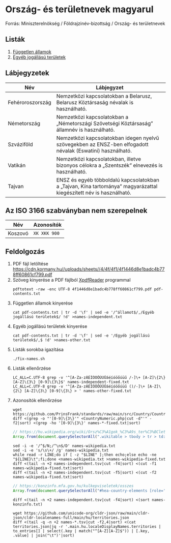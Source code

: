 # Ország- és területnevek magyarul

Forrás: Miniszterelnökség / Földrajzinév-bizottság / Ország- és területnevek

## Listák

1. [Független államok](./names-independent.tsv)
1. [Egyéb jogállású területek](./names-other.tsv)

## Lábjegyzetek

| Név | Lábjegyzet |
| --- | ---------- |
| Fehéroroszország | Nemzetközi kapcsolatokban a Belarusz, Belarusz Köztársaság névalak is használható. |
| Németország | Nemzetközi kapcsolatokban a „Németországi Szövetségi Köztársaság” államnév is használható. |
| Szváziföld | Nemzetközi kapcsolatokban idegen nyelvű szövegekben az ENSZ-ben elfogadott névalak (Eswatini) használható. |
| Vatikán | Nemzetközi kapcsolatokban, illetve bizonyos célokra a „Szentszék” elnevezés is használható. |
| Tajvan | ENSZ és egyéb többoldalú kapcsolatokban a „Tajvan, Kína tartománya” magyarázattal kiegészített név is használható. |

## Az ISO 3166 szabványban nem szerepelnek

| Név | Azonosítók |
| --- | ---------- |
| Koszovó | `XK XKK 900` |

## Feldolgozás

1.  PDF fájl letöltése
    https://cdn.kormany.hu//uploads/sheets//4/4f/4f1/4f1446d8e1badc4b778ff60861cf799.pdf
1.  Szöveg kinyerése a PDF fájlból [XpdfReader](https://www.xpdfreader.com/download.html) programmal
    ```shell
    pdftotext -raw -enc UTF-8 4f1446d8e1badc4b778ff60861cf799.pdf pdf-contents.txt
    ```
1.  Független államok kinyerése
    ```shell
    cat pdf-contents.txt | tr -d '\f' | sed -e '/^államot$/,/Egyéb jogállású területek$/ !d' >names-independent.txt
    ```
1.  Egyéb jogállású területek kinyerése
    ```shell
    cat pdf-contents.txt | tr -d '\f' | sed -e '/Egyéb jogállású területek$/,$ !d' >names-other.txt
    ```
1.  Listák sorokba igazítása
    ```shell
    ./fix-names.sh
    ```
1.  Listák ellenőrzése
    ```shell
    LC_ALL=C.UTF-8 grep -v '^[A-Za-zÁÉÍÓÖŐÚÜŰáéíóöőúüű /-]\+ [A-Z]\{2\} [A-Z]\{3\} [0-9]\{3\}$' names-independent-fixed.txt
    LC_ALL=C.UTF-8 grep -v '^[A-Za-zÁÉÍÓÖŐÚÜŰáéíóöőúüű ()/-]\+ [A-Z]\{2\} [A-Z]\{3\} [0-9]\{3\} > ' names-other-fixed.txt
    ```
1.  Azonosítók ellenőrzése
    ```shell
    wget https://github.com/PrinsFrank/standards/raw/main/src/Country/CountryNumeric.php
    diff <(grep -o "'[0-9]\{3\}'" <CountryNumeric.php|cut -d"'" -f2|sort) <(grep -ho '[0-9]\{3\}' names-*-fixed.txt|sort)
    ```
    ```js
    // https://hu.wikipedia.org/wiki/Orsz%C3%A1gok_%C3%A9s_ter%C3%BCletek_list%C3%A1ja
    Array.from(document.querySelectorAll(".wikitable > tbody > tr > td:first-of-type > a, .wikitable > tbody > tr > td:nth-of-type(3)")).map(e => e.textContent).join("\n");
    ```
    ```shell
    sed -i -e '/^$/N;/^\n$/D' names-wikipedia.txt
    sed -i -e 's/\s\+/ /g' names-wikipedia.txt
    while read -r LINE;do if [ -z "$LINE" ];then echo;else echo -ne "${LINE}\t";fi;done <names-wikipedia.txt >names-wikipedia-fixed.txt
    diff <(tail -n +2 names-independent.tsv|cut -f4|sort) <(cut -f1 names-wikipedia-fixed.txt|sort)
    diff <(tail -n +2 names-independent.tsv|cut -f5|sort) <(cut -f2 names-wikipedia-fixed.txt|sort)
    ```
    ```js
    // https://konzinfo.mfa.gov.hu/kulkepviseletek/osszes
    Array.from(document.querySelectorAll("#hea-country-elements [role='option']")).map(e => e.textContent).join("\n");
    ```
    ```shell
    diff <(tail -n +2 names-independent.tsv|cut -f4|sort) <(sort names-konzinfo.txt)
    ```
    ```shell
    wget https://github.com/unicode-org/cldr-json/raw/main/cldr-json/cldr-localenames-full/main/hu/territories.json
    diff <(tail -q -n +2 names-*.tsv|cut -f2,4|sort) <(cat territories.json|jq -r '.main.hu.localeDisplayNames.territories | to_entries[] | select(.key | match("^[A-Z][A-Z]$")) | [.key, .value] | join("\t")'|sort)
    ```
